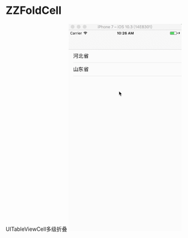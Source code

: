 # ZZFoldCell
UITableViewCell多级折叠
<img src="https://github.com/guoxuzan/ZZFoldCell/blob/master/Resources/ZZFoldCell.gif" width="300">
